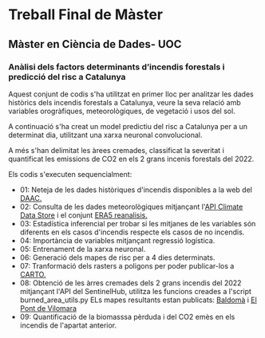 # Treball Final de Màster
## Màster en Ciència de Dades- UOC
### Anàlisi dels factors determinants d’incendis forestals i predicció del risc a Catalunya

Aquest conjunt de codis s'ha utilitzat en primer lloc per analitzar les dades històrics dels incendis forestals a Catalunya, veure la seva relació amb variables orogràfiques, meteorològiques, de vegetació i usos del sol.

A continuació s'ha creat un model predictiu del risc a Catalunya per a un determinat dia, utilitzant una xarxa neuronal convolucional.

A més s'han delimitat les àrees cremades, classificat la severitat i quantificat les emissions de CO2 en els 2 grans incenis forestals del 2022.

Els codis s'executen sequencialment:
  * 01: Neteja de les dades històriques d'incendis disponibles a la web del [DAAC.](https://agricultura.gencat.cat/ca/serveis/cartografia-sig/bases-cartografiques/boscos/incendis-forestals/incendis-forestals-format-shp/)
  * 02: Consulta de les dades meteorològiques mitjançant l'[API Climate Data Store](https://cds.climate.copernicus.eu/#!/home) i el conjunt [ERA5 reanalisis.](https://cds.climate.copernicus.eu/cdsapp#!/dataset/reanalysis-era5-pressure-levels?tab=overview)
  * 03: Estadística inferencial per trobar si les mitjanes de les variables són diferents en els casos d'incendis respecte els casos de no incendis.
  * 04: Importància de variables mitjançant regressió logística.
  * 05: Entrenament de la xarxa neuronal.
  * 06: Generació dels mapes de risc per a 4 dies determinats.
  * 07: Tranformació dels rasters a poligons per poder publicar-los a [CARTO.](https://xpascuet.carto.com/builder/fea2609f-09e0-4afe-a0c6-daf4e3f6c828/embed)
  * 08: Obtenció de les àrres cremades dels 2 grans incendis del 2022 mitjançant l'API del SentinelHub, utilitza les funcions creades a l'script burned_area_utils.py ELs mapes resultants estan publicats: [Baldomà](https://xpascuet.carto.com/builder/d302e520-9406-4d4c-a07e-0fd0a5693adc/embed) i [El Pont de Vilomara](https://xpascuet.carto.com/builder/d55b83cc-1875-44c1-9359-53b4c5cf7d6b/embed)
  * 09: Quantificació de la biomasssa pèrduda i del CO2 emès en els incendis de l'apartat anterior.
  
  
